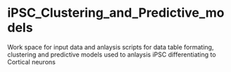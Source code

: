 # iPSC_Clustering_and_Predictive_models
Work space for input data and anlaysis scripts for data table formating, clustering and predictive models used to anlaysis iPSC differentiating to Cortical neurons

